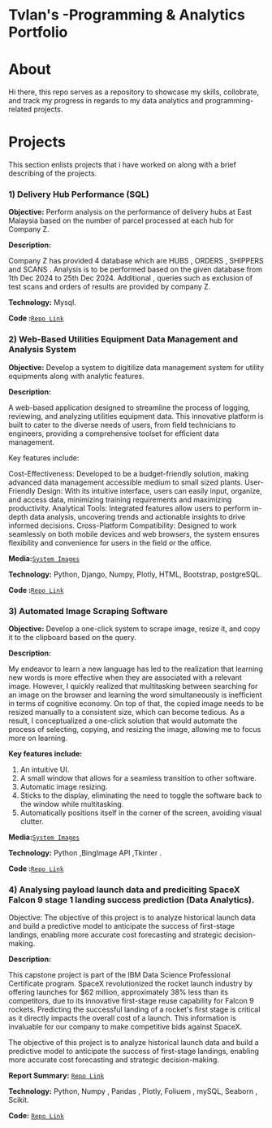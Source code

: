 # Tvlan's -Programming & Analytics Portfolio
# About
Hi there, this repo serves as a repository to showcase my skills, collobrate, and track my progress in regards to my data analytics and programming-related projects.

# Projects
This section enlists projects that i have worked on along with a brief describing of the projects.


### 1) Delivery Hub Performance (SQL)

**Objective:** Perform analysis on the performance of delivery hubs at East Malaysia based on the number of parcel processed at each hub for Company Z.

**Description:** 

Company Z has provided 4 database which are HUBS , ORDERS , SHIPPERS and SCANS . Analysis is to be performed based on the given database from 1th Dec 2024 to 25th Dec 2024. Additional , queries such as exclusion of test scans and orders of results are provided by company Z.

**Technology:** Mysql.

**Code :**[`Repo Link`](https://github.com/TvlanS/Sorting-Hub-Performance)


### 2) Web-Based Utilities Equipment Data Management and Analysis System

**Objective:** Develop a system to digitilize data management system for utility equipments along with analytic features.

**Description:** 

A web-based application designed to streamline the process of logging, reviewing, and analyzing utilities equipment data. This innovative platform is built to cater to the diverse needs of users, from field technicians to engineers, providing a comprehensive toolset for efficient data management.

Key features include:

Cost-Effectiveness: Developed to be a budget-friendly solution, making advanced data management accessible medium to small sized plants.
User-Friendly Design: With its intuitive interface, users can easily input, organize, and access data, minimizing training requirements and maximizing productivity.
Analytical Tools: Integrated features allow users to perform in-depth data analysis, uncovering trends and actionable insights to drive informed decisions.
Cross-Platform Compatibility: Designed to work seamlessly on both mobile devices and web browsers, the system ensures flexibility and convenience for users in the field or the office.

**Media:**[`System Images`](https://github.com/TvlanS/Web-Based-Utilities-Equipment-Data-Management-System/tree/main/Media)

**Technology:** Python, Django, Numpy, Plotly, HTML, Bootstrap, postgreSQL.

**Code :**[`Repo Link`](https://github.com/TvlanS/Web-Based-Utilities-Equipment-Data-Management-System)

### 3) Automated Image Scraping Software

**Objective:** Develop a one-click system to scrape image, resize it, and copy it to the clipboard based on the query.

**Description:** 

My endeavor to learn a new language has led to the realization that learning new words is more effective when they are associated with a relevant image. However, I quickly realized that multitasking between searching for an image on the browser and learning the word simultaneously is inefficient in terms of cognitive economy. On top of that, the copied image needs to be resized manually to a consistent size, which can become tedious. As a result, I conceptualized a one-click solution that would automate the process of selecting, copying, and resizing the image, allowing me to focus more on learning.

**Key features include:**
1.	An intuitive UI.
2.	A small window that allows for a seamless transition to other software.
3.	Automatic image resizing.
4.	Sticks to the display, eliminating the need to toggle the software back to the window while multitasking.
5.	Automatically positions itself in the corner of the screen, avoiding visual clutter.


**Media:**[`System Images`]()

**Technology:** Python ,BingImage API ,Tkinter .

**Code :**[`Repo Link`](https://github.com/TvlanS/Automated-Image-Scraping-Software/tree/main)


### 4) Analysing payload launch data and prediciting SpaceX Falcon 9 stage 1 landing success prediction (Data Analytics).

Objective: The objective of this project is to analyze historical launch data and build a predictive model to anticipate the success of first-stage landings, enabling more accurate cost forecasting and strategic decision-making.

**Description:** 

This capstone project is part of the IBM Data Science Professional Certificate program. SpaceX revolutionized the rocket launch industry by offering launches for $62 million, approximately 38% less than its competitors, due to its innovative first-stage reuse capability for Falcon 9 rockets. Predicting the successful landing of a rocket's first stage is critical as it directly impacts the overall cost of a launch. This information is invaluable for our company to make competitive bids against SpaceX.

The objective of this project is to analyze historical launch data and build a predictive model to anticipate the success of first-stage landings, enabling more accurate cost forecasting and strategic decision-making.

**Report Summary:** [`Repo Link`](https://github.com/TvlanS/SpaceX-launch-analysis-and-predictive-model/blob/main/SpaceX_Summary_Slides.pdf)

**Technology:** Python, Numpy , Pandas , Plotly, Foliuem , mySQL, Seaborn , Scikit.

**Code:**
[`Repo Link`](https://github.com/TvlanS/SpaceX-launch-analysis-and-predictive-model/tree/main/2.0_Final_Code)







